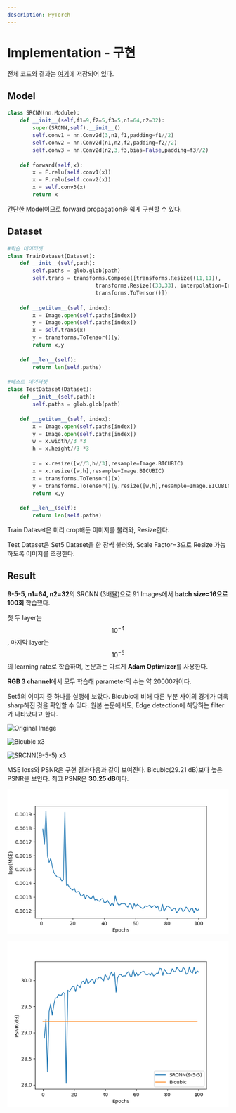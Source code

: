 ```yaml
---
description: PyTorch
---
```


# Implementation - 구현

전체 코드와 결과는 [여기](https://github.com/BengaleeHS/practice-ai-paper/tree/main/SRCNN\(2015\))에 저장되어 있다.

## Model

```python
class SRCNN(nn.Module):
    def __init__(self,f1=9,f2=5,f3=5,n1=64,n2=32):
        super(SRCNN,self).__init__()
        self.conv1 = nn.Conv2d(3,n1,f1,padding=f1//2)
        self.conv2 = nn.Conv2d(n1,n2,f2,padding=f2//2)
        self.conv3 = nn.Conv2d(n2,3,f3,bias=False,padding=f3//2)

    def forward(self,x):
        x = F.relu(self.conv1(x))
        x = F.relu(self.conv2(x))
        x = self.conv3(x)
        return x
```

간단한 Model이므로 forward propagation을 쉽게 구현할 수 있다.

## Dataset

```python
#학습 데이터셋
class TrainDataset(Dataset):
    def __init__(self,path):
        self.paths = glob.glob(path)
        self.trans = transforms.Compose([transforms.Resize((11,11)),
                            transforms.Resize((33,33), interpolation=InterpolationMode.BICUBIC),
                            transforms.ToTensor()])

    def __getitem__(self, index):
        x = Image.open(self.paths[index])
        y = Image.open(self.paths[index])
        x = self.trans(x)
        y = transforms.ToTensor()(y)
        return x,y

    def __len__(self):
        return len(self.paths)

#테스트 데이터셋
class TestDataset(Dataset):
    def __init__(self,path):
        self.paths = glob.glob(path)

    def __getitem__(self, index):
        x = Image.open(self.paths[index])
        y = Image.open(self.paths[index])
        w = x.width//3 *3
        h = x.height//3 *3

        x = x.resize([w//3,h//3],resample=Image.BICUBIC)
        x = x.resize([w,h],resample=Image.BICUBIC)
        x = transforms.ToTensor()(x)
        y = transforms.ToTensor()(y.resize([w,h],resample=Image.BICUBIC))
        return x,y

    def __len__(self):
        return len(self.paths)
```

Train Dataset은 미리 crop해둔 이미지를 불러와, Resize한다.

Test Dataset은 Set5 Dataset을 한 장씩 불러와, Scale Factor=3으로 Resize 가능하도록 이미지를 조정한다.

## Result

**9-5-5, n1=64, n2=32**의 SRCNN (3배율)으로 91 Images에서 **batch size=16으로 100회** 학습했다.

첫 두 layer는 $$10^{-4}$$, 마지막 layer는 $$10^{-5}$$의 learning rate로 학습하며, 논문과는 다르게 **Adam Optimizer**를 사용한다.

**RGB 3 channel**에서 모두 학습해 parameter의 수는 약 20000개이다.

Set5의 이미지 중 하나를 실행해 보았다. Bicubic에 비해 다른 부분 사이의 경계가 더욱 sharp해진 것을 확인할 수 있다. 원본 논문에서도, Edge detection에 해당하는 filter가 나타났다고 한다.

![Original Image](../.gitbook/assets/0\_tar.png)

![Bicubic x3](../.gitbook/assets/0\_bic.png)

![SRCNN(9-5-5) x3](<../.gitbook/assets/0\_out (2).png>)

MSE loss와 PSNR은 구현 결과다음과 같이 보여진다. Bicubic(29.21 dB)보다 높은 PSNR을 보인다. 최고 PSNR은 **30.25 dB**이다.

![loss](<../.gitbook/assets/losses (1).png>)

![PSNR](../.gitbook/assets/psnr.png)
